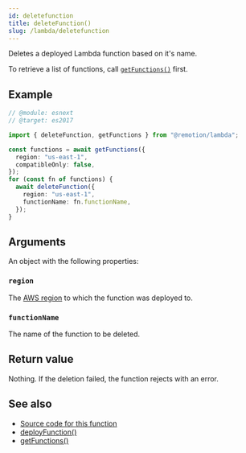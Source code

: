 ```yaml
---
id: deletefunction
title: deleteFunction()
slug: /lambda/deletefunction
---
```


Deletes a deployed Lambda function based on it's name.

To retrieve a list of functions, call [`getFunctions()`](/docs/lambda/getfunctions) first.

## Example

```ts twoslash
// @module: esnext
// @target: es2017

import { deleteFunction, getFunctions } from "@remotion/lambda";

const functions = await getFunctions({
  region: "us-east-1",
  compatibleOnly: false,
});
for (const fn of functions) {
  await deleteFunction({
    region: "us-east-1",
    functionName: fn.functionName,
  });
}
```

## Arguments

An object with the following properties:

### `region`

The [AWS region](/docs/lambda/region-selection) to which the function was deployed to.

### `functionName`

The name of the function to be deleted.

## Return value

Nothing. If the deletion failed, the function rejects with an error.

## See also

- [Source code for this function](https://github.com/remotion-dev/remotion/blob/main/packages/lambda/src/api/delete-function.ts)
- [deployFunction()](/docs/lambda/deployfunction)
- [getFunctions()](/docs/lambda/getfunctions)

